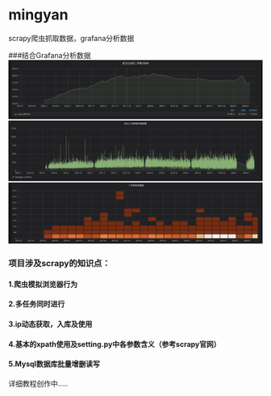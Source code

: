# mingyan
scrapy爬虫抓取数据，grafana分析数据

###结合Grafana分析数据
![image1](https://github.com/BLiYing/mingyan/blob/master/images/WX20200620-135303%402x.png)
![image2](https://github.com/BLiYing/mingyan/blob/master/images/WX20200620-135457@2x.png)
![image3](https://github.com/BLiYing/mingyan/blob/master/images/WX20200620-135536@2x.png)


### 项目涉及scrapy的知识点：
#### 1.爬虫模拟浏览器行为
#### 2.多任务同时进行
#### 3.ip动态获取，入库及使用
#### 4.基本的xpath使用及setting.py中各参数含义（参考scrapy官网）
#### 5.Mysql数据库批量增删读写

详细教程创作中.....


